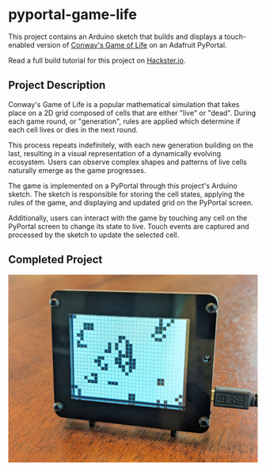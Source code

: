 # pyportal-game-life
This project contains an Arduino sketch that builds and displays a touch-enabled version of [Conway's Game of Life](https://en.wikipedia.org/wiki/Conway%27s_Game_of_Life) on an Adafruit PyPortal. 

Read a full build tutorial for this project on [Hackster.io](https://www.hackster.io/rhammell/pyportal-conway-s-game-of-life-039294).

## Project Description
Conway's Game of Life is a popular mathematical simulation that takes place on a 2D grid composed of cells that are either "live" or "dead". During each game round, or "generation", rules are applied which determine if each cell lives or dies in the next round. 

This process repeats indefinitely, with each new generation building on the last, resulting in a visual representation of a dynamically evolving ecosystem. Users can observe complex shapes and patterns of live cells naturally emerge as the game progresses.

The game is implemented on a PyPortal through this project's Arduino sketch. The sketch is responsible for storing the cell states, applying the rules of the game, and displaying and updated grid on the PyPortal screen. 

Additionally, users can interact with the game by touching any cell on the PyPortal screen to change its state to live. Touch events are captured and processed by the sketch to update the selected cell. 

## Completed Project
<img src="img/game.jpg">

